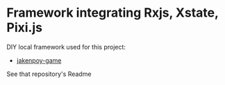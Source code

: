 # Framework integrating Rxjs, Xstate, Pixi.js

DIY local framework used for this project:
* [jakenpoy-game](https://github.com/khaljunpol/jpgames-framework.git)

See that repository's Readme
